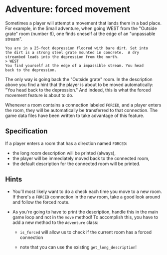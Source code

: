 # Adventure: forced movement

Sometimes a player will attempt a movement that lands them in a bad place. For example, in the Small adventure, when going WEST from the "Outside grate" room (number 6), one finds oneself at the edge of an "unpassable stream".

    You are in a 25-foot depression floored with bare dirt. Set into
    the dirt is a strong steel grate mounted in concrete.  A dry 
    streambed leads into the depression from the north.
    > WEST
    You find yourself at the edge of a impassible stream. You head
    back to the depression.

The only way is going back the "Outside grate" room. In the description above you find a hint that the player is about to be moved automatically: "You head back to the depression." And indeed, this is what the forced movement feature is about to do.

Whenever a room contains a connection labeled `FORCED`, and a player enters the room, they will be automatically be transferred to that connection. The game data files have been written to take advantage of this feature.


## Specification

If a player enters a room that has a direction named `FORCED`:

- the long room description will be printed (always),
- the player will be immediately moved back to the connected room,
- the default description for the connected room will be printed.


## Hints

- You'll most likely want to do a check each time you move to a new room. If there's a `FORCED` connection in the new room, take a good look around and follow the forced route.

- As you're going to have to print the description, handle this in the main game loop and not in the `move` method! To accomplish this, you have to add a new method to the `Adventure` class:

    - `is_forced` will allow us to check if the current room has a forced connection

    - note that you can use the existing `get_long_description`!
